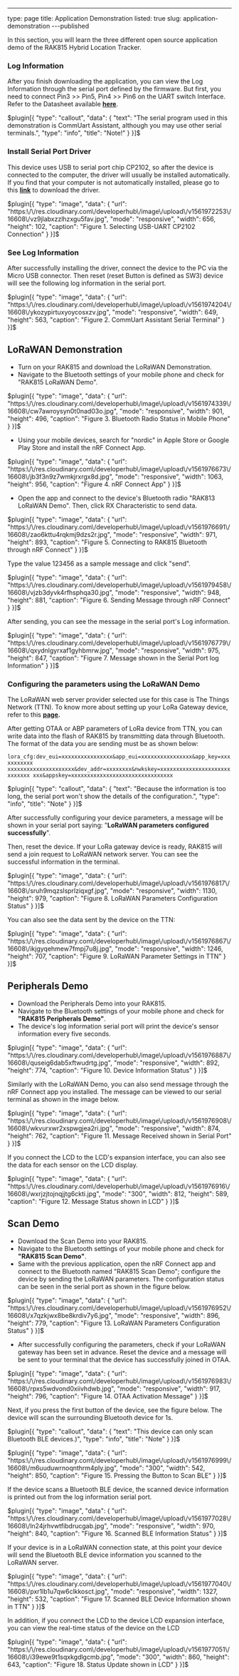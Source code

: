 ---
type: page
title: Application Demonstration
listed: true
slug: application-demonstration
---published

In this section, you will learn the three different open source application demo of the RAK815 Hybrid Location Tracker. 

### Log Information

After you finish downloading the application, you can view the Log Information through the serial port defined by the firmware. But first, you need to connect Pin3 >> Pin5, Pin4 >> Pin6 on the UART switch Interface. Refer to the Datasheet available [**here**](https://downloads.rakwireless.com/en/LoRa/RAK815/Hardware%20Specification/RAK815%28RAK813%20BreakBoard%29%20Datasheet%20V1.1.pdf). 

$plugin[{
    "type": "callout",
    "data": {
        "text": "The serial program used in this demonstration is CommUart Assistant, although you may use other serial terminals.",
        "type": "info",
        "title": "Note!"
    }
}]$

### Install Serial Port Driver

This device uses USB to serial port chip CP2102, so after the device is connected to
the computer, the driver will usually be installed automatically. If you find that your
computer is not automatically installed, please go to this [**link**](https://www.silabs.com/products/development-tools/software/usb-to-uart-bridge-vcp-drivers) to download the driver.

$plugin[{
    "type": "image",
    "data": {
        "url": "https:\/\/res.cloudinary.com\/developerhub\/image\/upload\/v1561972253\/16608\/vz9jlabxzzlhzxgu5fav.jpg",
        "mode": "responsive",
        "width": 656,
        "height": 102,
        "caption": "Figure 1.  Selecting USB-UART CP2102 Connection"
    }
}]$

### See Log Information

After successfully installing the driver, connect the device to the PC via the Micro
USB connector. Then reset (reset Button is defined as SW3) device will see the following
log information in the serial port.

$plugin[{
    "type": "image",
    "data": {
        "url": "https:\/\/res.cloudinary.com\/developerhub\/image\/upload\/v1561974204\/16608\/ykozypirtuxyoycosxzv.jpg",
        "mode": "responsive",
        "width": 649,
        "height": 563,
        "caption": "Figure 2. CommUart Assistant Serial Terminal"
    }
}]$

## LoRaWAN Demonstration

- Turn on your RAK815 and download the LoRaWAN Demonstration. 
- Navigate to the Bluetooth settings of your mobile phone and check for "RAK815 LoRaWAN Demo". 

$plugin[{
    "type": "image",
    "data": {
        "url": "https:\/\/res.cloudinary.com\/developerhub\/image\/upload\/v1561974339\/16608\/cw7awroysyn0t0nad03o.jpg",
        "mode": "responsive",
        "width": 901,
        "height": 496,
        "caption": "Figure 3. Bluetooth Radio Status in Mobile Phone"
    }
}]$

- Using your mobile devices, search for "nordic" in Apple Store or Google Play Store and install the nRF Connect App.

$plugin[{
    "type": "image",
    "data": {
        "url": "https:\/\/res.cloudinary.com\/developerhub\/image\/upload\/v1561976673\/16608\/jb3f3n9z7wmkjrxrgx8d.jpg",
        "mode": "responsive",
        "width": 1063,
        "height": 956,
        "caption": "Figure 4. nRF Connect App"
    }
}]$

- Open the app and connect to the device's Bluetooth radio "RAK813
LoRaWAN Demo". Then, click RX Characteristic to
send data.

$plugin[{
    "type": "image",
    "data": {
        "url": "https:\/\/res.cloudinary.com\/developerhub\/image\/upload\/v1561976691\/16608\/zao6kttu4rqkmj9dzs2r.jpg",
        "mode": "responsive",
        "width": 971,
        "height": 893,
        "caption": "Figure 5. Connecting to RAK815 Bluetooth through nRF Connect"
    }
}]$

Type the value 123456 as a sample message and click "send".

$plugin[{
    "type": "image",
    "data": {
        "url": "https:\/\/res.cloudinary.com\/developerhub\/image\/upload\/v1561979458\/16608\/vjzb3dyvk4rfhsphqa30.jpg",
        "mode": "responsive",
        "width": 948,
        "height": 881,
        "caption": "Figure 6. Sending Message through nRF Connect"
    }
}]$

After sending, you can see the message in the serial port's Log information.

$plugin[{
    "type": "image",
    "data": {
        "url": "https:\/\/res.cloudinary.com\/developerhub\/image\/upload\/v1561976779\/16608\/qxydnlgyrxaf1gyhbmrw.jpg",
        "mode": "responsive",
        "width": 975,
        "height": 847,
        "caption": "Figure 7. Message shown in the Serial Port log Information"
    }
}]$

### Configuring the parameters using the LoRaWAN Demo

The LoRaWAN web server provider selected use for this case is The Things Network (TTN). To know more about setting up your LoRa Gateway device, refer to this **[page](https://www.thethingsnetwork.org/labs/story/rak831-lora-gateway-from-package-to-online).**

After getting OTAA or ABP parameters of LoRa device from TTN, you can write data
into the flash of RAK815 by transmitting data
through Bluetooth. The format of the data you are sending must be as shown below:

`lora_cfg:dev_eui=xxxxxxxxxxxxxxxx&app_eui=xxxxxxxxxxxxxxxx&app_key=xxxxxxxxxxx
xxxxxxxxxxxxxxxxxxxxx&dev_addr=xxxxxxxx&nwkskey=xxxxxxxxxxxxxxxxxxxxxxxxxxxxx
xxx&appskey=xxxxxxxxxxxxxxxxxxxxxxxxxxxxxxxx`

$plugin[{
    "type": "callout",
    "data": {
        "text": "Because the information is too long, the serial port won't show the details of the configuration.",
        "type": "info",
        "title": "Note"
    }
}]$

After successfully configuring your device parameters, a message will be shown in your serial port saying: "**LoRaWAN parameters configured successfully**".

Then, reset the device. If your LoRa gateway device is ready, RAK815 will send a join request to LoRaWAN network server. You can see the successful information in the terminal. 

$plugin[{
    "type": "image",
    "data": {
        "url": "https:\/\/res.cloudinary.com\/developerhub\/image\/upload\/v1561976817\/16608\/sruh9mqzslsprlziqxgf.jpg",
        "mode": "responsive",
        "width": 1130,
        "height": 979,
        "caption": "Figure 8. LoRaWAN Parameters Configuration Status"
    }
}]$

You can also see the data sent by the device on the TTN:

$plugin[{
    "type": "image",
    "data": {
        "url": "https:\/\/res.cloudinary.com\/developerhub\/image\/upload\/v1561976867\/16608\/ikjgyqehmew7fmpj7u8j.jpg",
        "mode": "responsive",
        "width": 1246,
        "height": 707,
        "caption": "Figure 9. LoRaWAN Parameter Settings in TTN"
    }
}]$

## Peripherals Demo

- Download the Peripherals Demo into your RAK815.
- Navigate to the Bluetooth settings of your mobile phone and check for **"RAK815 Peripherals Demo"**. 
- The device's log information serial port will print the device's sensor information every five
seconds.

$plugin[{
    "type": "image",
    "data": {
        "url": "https:\/\/res.cloudinary.com\/developerhub\/image\/upload\/v1561976887\/16608\/quseig6dab5xftwudrtg.jpg",
        "mode": "responsive",
        "width": 892,
        "height": 774,
        "caption": "Figure 10. Device Information Status"
    }
}]$

Similarly with the LoRaWAN Demo, you can also send message through the nRF Connect app you installed. The message can be viewed to our serial terminal as shown in the image below.

$plugin[{
    "type": "image",
    "data": {
        "url": "https:\/\/res.cloudinary.com\/developerhub\/image\/upload\/v1561976908\/16608\/wkvurxwr2xspwgjea2ri.jpg",
        "mode": "responsive",
        "width": 874,
        "height": 762,
        "caption": "Figure 11. Message Received shown in Serial Port"
    }
}]$

If you connect the LCD to the LCD's expansion interface, you can also see the data
for each sensor on the LCD display.

$plugin[{
    "type": "image",
    "data": {
        "url": "https:\/\/res.cloudinary.com\/developerhub\/image\/upload\/v1561976916\/16608\/wxrjzjtojnqjjtg6ckti.jpg",
        "mode": "300",
        "width": 812,
        "height": 589,
        "caption": "Figure 12. Message Status shown in LCD"
    }
}]$

## Scan Demo

- Download the Scan Demo into your RAK815.
- Navigate to the Bluetooth settings of your mobile phone and check for **"RAK815 Scan Demo"**. 
- Same with the previous application, open the nRF Connect app and connect to the Bluetooth named "RAK815 Scan Demo"; configure the device by sending the LoRaWAN parameters. The configuration status can be seen in the serial port as shown in the figure below. 

$plugin[{
    "type": "image",
    "data": {
        "url": "https:\/\/res.cloudinary.com\/developerhub\/image\/upload\/v1561976952\/16608\/x7qzkjwx8be8krdiv7y6.jpg",
        "mode": "responsive",
        "width": 896,
        "height": 779,
        "caption": "Figure 13. LoRaWAN Parameters Configuration Status"
    }
}]$

- After successfully configuring the parameters, check if your LoRaWAN gateway has been set in advance. Reset the device and a message will be sent to your terminal that the device has successfully joined in OTAA. 

$plugin[{
    "type": "image",
    "data": {
        "url": "https:\/\/res.cloudinary.com\/developerhub\/image\/upload\/v1561976983\/16608\/rpxs5wdvond0xiivhdwb.jpg",
        "mode": "responsive",
        "width": 917,
        "height": 796,
        "caption": "Figure 14. OTAA Activation Message"
    }
}]$

Next, if you press the first button of the device, see the figure below. The device will
scan the surrounding Bluetooth device for 1s. 

$plugin[{
    "type": "callout",
    "data": {
        "text": "This device can only scan Bluetooth BLE devices.)",
        "type": "info",
        "title": "Note"
    }
}]$

$plugin[{
    "type": "image",
    "data": {
        "url": "https:\/\/res.cloudinary.com\/developerhub\/image\/upload\/v1561976999\/16608\/m6uuduwrnoqnthrm4ply.jpg",
        "mode": "300",
        "width": 542,
        "height": 850,
        "caption": "Figure 15. Pressing the Button to Scan BLE"
    }
}]$

If the device scans a Bluetooth BLE device, the scanned device information is printed
out from the log information serial port.

$plugin[{
    "type": "image",
    "data": {
        "url": "https:\/\/res.cloudinary.com\/developerhub\/image\/upload\/v1561977028\/16608\/ln24jrhvwtfibdrucgab.jpg",
        "mode": "responsive",
        "width": 970,
        "height": 840,
        "caption": "Figure 16. Scanned BLE Information Status"
    }
}]$

If your device is in a LoRaWAN connection state, at this point your device will send
the Bluetooth BLE device information you scanned to the LoRaWAN server.

$plugin[{
    "type": "image",
    "data": {
        "url": "https:\/\/res.cloudinary.com\/developerhub\/image\/upload\/v1561977040\/16608\/pxr1lb1u7qw6clkkosct.jpg",
        "mode": "responsive",
        "width": 1327,
        "height": 532,
        "caption": "Figure 17. Scanned BLE Device Information shown in TTN"
    }
}]$

In addition, if you connect the LCD to the device LCD expansion interface, you can
view the real-time status of the device on the LCD

$plugin[{
    "type": "image",
    "data": {
        "url": "https:\/\/res.cloudinary.com\/developerhub\/image\/upload\/v1561977051\/16608\/i39ewe9t1sqxkgdlgcmb.jpg",
        "mode": "300",
        "width": 860,
        "height": 643,
        "caption": "Figure 18. Status Update shown in LCD"
    }
}]$

